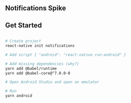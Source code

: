 ## Notifications Spike


## Get Started

```bash

# Create project
react-native init notifications

# Add script { "android": "react-native run-android" }

# Add missing dependencies (why?)
yarn add @babel/runtime
yarn add @babel-core@^7.0.0-0

# Open Android Studio and open an emulator

# Run
yarn android
```

